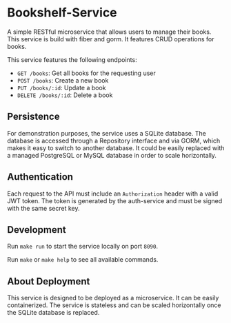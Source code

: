 # Bookshelf-Service

A simple RESTful microservice that allows users to manage their books.
This service is build with fiber and gorm. It features CRUD operations for books.

This service features the following endpoints:

- `GET /books`: Get all books for the requesting user
- `POST /books`: Create a new book
- `PUT /books/:id`: Update a book
- `DELETE /books/:id`: Delete a book

## Persistence

For demonstration purposes, the service uses a SQLite database.
The database is accessed through a Repository interface and via GORM, which makes it easy to switch to another database.
It could be easily replaced with a managed PostgreSQL or MySQL database in order to scale horizontally.

## Authentication

Each request to the API must include an `Authorization` header with a valid JWT token.
The token is generated by the auth-service and must be signed with the same secret key.

## Development

Run `make run` to start the service locally on port `8090`.

Run `make` or `make help` to see all available commands.

## About Deployment

This service is designed to be deployed as a microservice. It can be easily containerized.
The service is stateless and can be scaled horizontally once the SQLite database is replaced.
